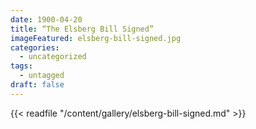 ```yaml
---
date: 1900-04-20
title: “The Elsberg Bill Signed”
imageFeatured: elsberg-bill-signed.jpg
categories:
  - uncategorized
tags:
  - untagged
draft: false
---
```


{{< readfile "/content/gallery/elsberg-bill-signed.md" >}}
